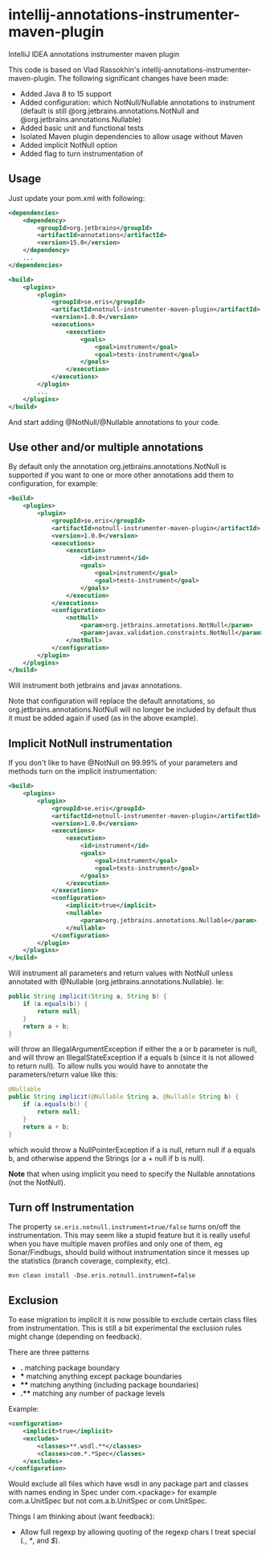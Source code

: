 # intellij-annotations-instrumenter-maven-plugin

IntelliJ IDEA annotations instrumenter maven plugin

This code is based on Vlad Rassokhin's intellij-annotations-instrumenter-maven-plugin. The following
significant changes have been made:
* Added Java 8 to 15 support
* Added configuration: which NotNull/Nullable annotations to instrument (default is still @org.jetbrains.annotations.NotNull and  @org.jetbrains.annotations.Nullable)
* Added basic unit and functional tests
* Isolated Maven plugin dependencies to allow usage without Maven
* Added implicit NotNull option
* Added flag to turn instrumentation of

## Usage

Just update your pom.xml with following: 
```xml
<dependencies>
    <dependency>
        <groupId>org.jetbrains</groupId>
        <artifactId>annotations</artifactId>
        <version>15.0</version>
    </dependency>
    ...
</dependencies>

<build>
    <plugins>
        <plugin>
            <groupId>se.eris</groupId>
            <artifactId>notnull-instrumenter-maven-plugin</artifactId>
            <version>1.0.0</version>
            <executions>
                <execution>
                    <goals>
                        <goal>instrument</goal>
                        <goal>tests-instrument</goal>
                    </goals>
                </execution>
            </executions>
        </plugin>
        ...
    </plugins>
</build>
```

And start adding @NotNull/@Nullable annotations to your code.


## Use other and/or multiple annotations

By default only the annotation org.jetbrains.annotations.NotNull is supported if you
want to one or more other annotations add them to configuration, for example:
```xml
<build>
    <plugins>
        <plugin>
            <groupId>se.eris</groupId>
            <artifactId>notnull-instrumenter-maven-plugin</artifactId>
            <version>1.0.0</version>
            <executions>
                <execution>
                    <id>instrument</id>
                    <goals>
                        <goal>instrument</goal>
                        <goal>tests-instrument</goal>
                    </goals>
                </execution>
            </executions>
            <configuration>
                <notNull>
                    <param>org.jetbrains.annotations.NotNull</param>
                    <param>javax.validation.constraints.NotNull</param>
                </notNull>
            </configuration>
        </plugin>
    </plugins>
</build>
```

Will instrument both jetbrains and javax annotations.

Note that configuration will replace the default annotations, so org.jetbrains.annotations.NotNull will
no longer be included by default thus it must be added again if used (as in the above example).


## Implicit NotNull instrumentation

If you don't like to have @NotNull on 99.99% of your parameters and methods turn on the implicit instrumentation:
```xml
<build>
    <plugins>
        <plugin>
            <groupId>se.eris</groupId>
            <artifactId>notnull-instrumenter-maven-plugin</artifactId>
            <version>1.0.0</version>
            <executions>
                <execution>
                    <id>instrument</id>
                    <goals>
                        <goal>instrument</goal>
                        <goal>tests-instrument</goal>
                    </goals>
                </execution>
            </executions>
            <configuration>
                <implicit>true</implicit>
                <nullable>
                    <param>org.jetbrains.annotations.Nullable</param>
                </nullable>
            </configuration>
        </plugin>
    </plugins>
</build>
```

Will instrument all parameters and return values with NotNull unless annotated with @Nullable (org.jetbrains.annotations.Nullable). Ie:
```java
public String implicit(String a, String b) {
    if (a.equals(b)) {
        return null;
    }
    return a + b;
}
```

will throw an IllegalArgumentException if either the a or b parameter is null, and will throw an 
IllegalStateException if a equals b (since it is not allowed to return null). To allow nulls you would 
have to annotate the parameters/return value like this:
```java
@Nullable
public String implicit(@Nullable String a, @Nullable String b) {
    if (a.equals(b)) {
        return null;
    }
    return a + b;
}
```

which would throw a NullPointerException if a is null, return null if a equals b, and otherwise append the 
Strings (or a + null if b is null).

**Note** that when using implicit you need to specify the Nullable annotations (not the NotNull).


## Turn off Instrumentation

The property `se.eris.notnull.instrument=true/false` turns on/off the instrumentation. This may seem like a 
stupid feature but it is really useful when you have multiple maven profiles and only one of them, eg Sonar/Findbugs, 
should build without instrumentation since it messes up the statistics (branch coverage, complexity, etc).

`mvn clean install -Dse.eris.notnull.instrument=false`

## Exclusion

To ease migration to implicit it is now possible to exclude certain class files from instrumentation. This 
is still a bit experimental the exclusion rules might change (depending on feedback).

There are three patterns

* __.__  matching package boundary
* __\*__  matching anything except package boundaries
* __\*\*__  matching anything (including package boundaries)
* __.\*\*__  matching any number of package levels

Example:
```xml
<configuration>
    <implicit>true</implicit>
    <excludes>
        <classes>**.wsdl.**</classes>
        <classes>com.*.*Spec</classes>
    </excludes>
</configuration>
```

Would exclude all files which have wsdl in any package part and classes with names ending 
in Spec under com.&lt;package&gt; for example com.a.UnitSpec but not com.a.b.UnitSpec or 
com.UnitSpec.

Things I am thinking about (want feedback):

* Allow full regexp by allowing quoting of the regexp chars I treat special (_._, _*_, and _$_). 
